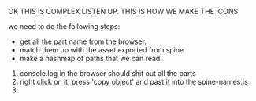 OK THIS IS COMPLEX LISTEN UP.
THIS IS HOW WE MAKE THE ICONS

we need to do the following steps:

- get all the part name from the browser.
- match them up with the asset exported from spine
- make a hashmap of paths that we can read.

1. console.log in the browser should shit out all the parts
2. right click on it, press 'copy object' and past it into the spine-names.js
3.
